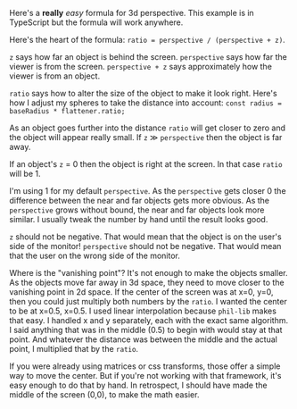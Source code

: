 Here's a __really__ _easy_ formula for 3d perspective.
This example is in TypeScript but the formula will work anywhere.

Here's the heart of the formula: `ratio = perspective / (perspective + z)`.

`z` says how far an object is behind the screen.
`perspective` says how far the viewer is from the screen.
`perspective + z` says approximately how the viewer is from an object.


`ratio` says how to alter the size of the object to make it look right.
Here's how I adjust my spheres to take the distance into account:
`const radius = baseRadius * flattener.ratio;`

As an object goes further into the distance `ratio` will get closer to zero and the object will appear really small.
If `z` ≫ `perspective` then the object is far away.

If an object's `z` = 0 then the object is right at the screen.
In that case `ratio` will be 1.

I'm using 1 for my default `perspective`.
As the `perspective` gets closer 0 the difference between the near and far objects gets more obvious.
As the `perspective` grows without bound, the near and far objects look more similar.
I usually tweak the number by hand until the result looks good.

`z` should not be negative.
That would mean that the object is on the user's side of the monitor!
`perspective` should not be negative.
That would mean that the user on the wrong side of the monitor.

Where is the "vanishing point"?
It's not enough to make the objects smaller.
As the objects move far away in 3d space, they need to move closer to the vanishing point in 2d space.
If the center of the screen was at x=0, y=0, then you could just multiply both numbers by the `ratio`.
I wanted the center to be at x=0.5, x=0.5.
I used linear interpolation because `phil-lib` makes that easy.
I handled x and y separately, each with the exact same algorithm.
I said anything that was in the middle (0.5) to begin with would stay at that point.
And whatever the distance was between the middle and the actual point, I multiplied that by the `ratio`.

If you were already using matrices or css transforms, those offer a simple way to move the center.
But if you're not working with that framework, it's easy enough to do that by hand.
In retrospect, I should have made the middle of the screen (0,0), to make the math easier.